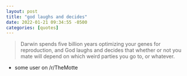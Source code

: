 ```yaml
---
layout: post
title: "god laughs and decides"
date: 2022-01-21 09:34:55 -0500
categories: [quotes]
---
```


> Darwin spends five billion years optimizing your genes for reproduction, and God laughs and decides that whether or not you mate will depend on which weird parties you go to, or whatever.
- some user on /r/TheMotte